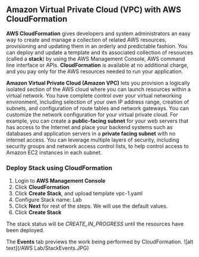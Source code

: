 ## Amazon Virtual Private Cloud (VPC) with AWS CloudFormation
**AWS CloudFormation** gives developers and system administrators an easy way to create and manage a collection of related AWS resources, provisioning and updating them in an orderly and predictable fashion.
You can deploy and update a template and its associated collection of resources (called a **stack**) by using the AWS Management Console, AWS command line interface or APIs. **CloudFormation** is available at no additional charge, and you pay only for the AWS resources needed to run your application.

**Amazon Virtual Private Cloud (Amazon VPC)** lets you provision a logically isolated section of the AWS cloud where you can launch resources within a virtual network. You have complete control over your virtual networking environment, including selection of your own IP address range, creation of subnets, and configuration of route tables and network gateways.
You can customize the network configuration for your virtual private cloud. For example, you can create a **public-facing subnet** for your web servers that has access to the Internet and place your backend systems such as databases and application servers in a **private facing subnet** with no internet access. You can leverage multiple layers of security, including security groups and network access control lists, to help control access to Amazon EC2 instances in each subnet.  
### Deploy Stack using CloudFormation
1.	Login to **AWS Management Console**
2.	Click **CloudFormation**
3.	Click **Create Stack**,  and upload template vpc-1.yaml
4. Configure
  Stack name: Lab
5. Click **Next** for rest of the steps. We will use the default values.
6. Click **Create Stack**

The stack status will be *CREATE_IN_PROGRESS* until the resources have been deployed.

The **Events** tab previews the work being performed by CloudFormation.
![alt text](/AWS Lab/StackEvents.JPG)
